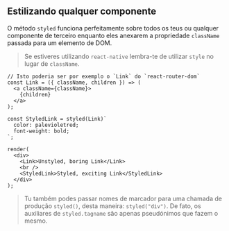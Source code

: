 ## Estilizando qualquer componente

O método `styled` funciona perfeitamente sobre todos os teus ou qualquer componente de terceiro enquanto eles anexarem a propriedade `className` passada para um elemento de DOM.

> Se estiveres utilizando `react-native` lembra-te de utilizar `style` no lugar de `className`.

```react
// Isto poderia ser por exemplo o `Link` do `react-router-dom`
const Link = ({ className, children }) => (
  <a className={className}>
    {children}
  </a>
);

const StyledLink = styled(Link)`
  color: palevioletred;
  font-weight: bold;
`;

render(
  <div>
    <Link>Unstyled, boring Link</Link>
    <br />
    <StyledLink>Styled, exciting Link</StyledLink>
  </div>
);
```

> Tu também podes passar nomes de marcador para uma chamada de produção `styled()`, desta maneira: `styled("div")`. De fato, os auxiliares de `styled.tagname` são apenas pseudónimos que fazem o mesmo.
